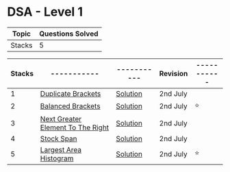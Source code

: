 # DSA - Level 1
| Topic      | Questions Solved |
| ----------- | ----------- |
| Stacks      | 5       |


| Stacks      | ----------- | ----------- | Revision | ----------- |
| ----------- | ----------- | ----------- | ----------- | ----------- |
| 1  | [Duplicate Brackets](https://www.pepcoding.com/resources/online-java-foundation/stacks-and-queues/duplicate-brackets-official/ojquestion)   | [Solution](Stacks/1_duplicate_brackets.java)  | 2nd July   |
| 2  | [Balanced Brackets](https://www.pepcoding.com/resources/online-java-foundation/stacks-and-queues/balanced-brackets-official/ojquestion)   | [Solution](Stacks/2_balanced_brackets.java)  | 2nd July   | ⭐   |
| 3  | [Next Greater Element To The Right](https://www.pepcoding.com/resources/online-java-foundation/stacks-and-queues/next-greater-element-official/ojquestion)   | [Solution](Stacks/3_next_greater_element_to_the_right.java)  | 2nd July   |
| 4  | [Stock Span](https://www.pepcoding.com/resources/online-java-foundation/stacks-and-queues/stock-span-official/ojquestion)   | [Solution](Stacks/4_stock_span.java)  | 2nd July   |
| 5  | [Largest Area Histogram](https://www.pepcoding.com/resources/online-java-foundation/stacks-and-queues/lah-official/ojquestion)   | [Solution](Stacks/5_largest_area_histogram.java)  | 2nd July   | ⭐   |